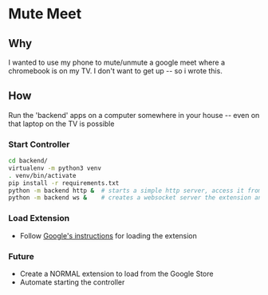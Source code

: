 Mute Meet
=========

Why
---
I wanted to use my phone to mute/unmute a google meet where a chromebook is on
my TV.  I don't want to get up -- so i wrote this.

How
---
Run the 'backend' apps on a computer somewhere in your house -- even on that 
laptop on the TV is possible

### Start Controller
```bash
cd backend/
virtualenv -m python3 venv
. venv/bin/activate
pip install -r requirements.txt
python -m backend http &  # starts a simple http server, access it from your phone
python -m backend ws &    # creates a websocket server the extension and controller accesses
```

### Load Extension
* Follow [Google's instructions](https://developer.chrome.com/extensions/getstarted) for loading the extension

### Future
* Create a NORMAL extension to load from the Google Store
* Automate starting the controller
